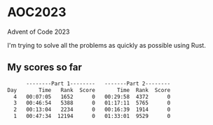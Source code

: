 # AOC2023

Advent of Code 2023

I'm trying to solve all the problems as quickly as possible using Rust.

## My scores so far

```txt
      --------Part 1--------   -------Part 2--------
Day       Time   Rank  Score       Time  Rank  Score
  4   00:07:05   1652      0   00:29:58  4372      0
  3   00:46:54   5388      0   01:17:11  5765      0
  2   00:13:04   2234      0   00:16:39  1914      0
  1   00:47:34  12194      0   01:33:01  9529      0
```
